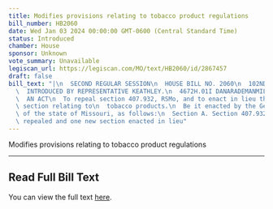 ```yaml
---
title: Modifies provisions relating to tobacco product regulations
bill_number: HB2060
date: Wed Jan 03 2024 00:00:00 GMT-0600 (Central Standard Time)
status: Introduced
chamber: House
sponsor: Unknown
vote_summary: Unavailable
legiscan_url: https://legiscan.com/MO/text/HB2060/id/2867457
draft: false
bill_text: "|\n  SECOND REGULAR SESSION\n  HOUSE BILL NO. 2060\n  102ND GENERAL ASSEMBLY\n\
  \  INTRODUCED BY REPRESENTATIVE KEATHLEY.\n  4672H.01I DANARADEMANMILLER,ChiefClerk\n\
  \  AN ACT\n  To repeal section 407.932, RSMo, and to enact in lieu thereof one new\
  \ section relating to\n  tobacco products.\n  Be it enacted by the General Assembly\
  \ of the state of Missouri, as follows:\n  Section A. Section 407.932, RSMo, is\
  \ repealed and one new section enacted in lieu"
---
```

Modifies provisions relating to tobacco product regulations

---

## Read Full Bill Text

You can view the full text [here](https://legiscan.com/MO/text/HB2060/id/2867457).
